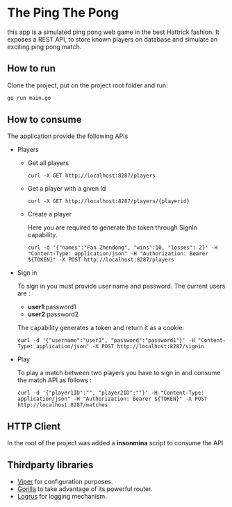 # The Ping The Pong
this app is a simulated ping pong web game in the best Hattrick fashion. It exposes a REST API, to store known players on database and simulate an exciting ping pong match.


## How to run
Clone the project, put on the project root folder and run:

```zsh
go run main.go
```

## How to consume
The application provide the following APIs

* Players
  
  * Get all players
  
    ```
    curl -X GET http://localhost:8287/players
    ```

  * Get a player with a given Id
  
    ```
    curl -X GET http://localhost:8287/players/{playerid}
    ```

  * Create a player
    
    Here you are required to generate the token through SignIn capability.

    ```
    curl -d '{"names":"Fan Zhendong", "wins":10, "losses": 2}' -H "Content-Type: application/json" -H "Authorization: Bearer ${TOKEN}" -X POST http://localhost:8287/players
    ```
  
* Sign in
  
  To sign in you must provide user name and password. The current users are :

  * **user1**:password1
  * **user2**:password2
  
  The capability generates a token and return it as a cookie.

  ```
  curl -d '{"username":"user1", "password":"password1"}' -H "Content-Type: application/json" -X POST http://localhost:8287/signin
  ```

* Play
  
  To play a match between two players you have to sign in and consume the match API as follows :

  ```
  curl -d '{"player1ID":"", "player2ID":""}' -H "Content-Type: application/json" -H "Authorization: Bearer ${TOKEN}" -X POST http://localhost:8287/matches
  ```

## HTTP Client
In the root of the project was added a **insonmina** script to consume the API 

## Thirdparty libraries

* [Viper](https://github.com/spf13/viper) for configuration purposes.
* [Gorilla](https://github.com/gorilla/mux) to take advantage of its powerful router.
* [Logrus](https://github.com/sirupsen/logrus) for logging mechanism.
